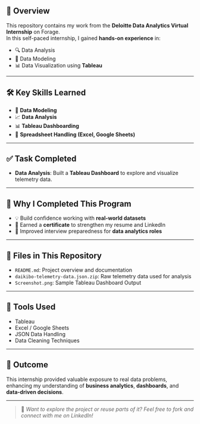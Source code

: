 ## 📌 Overview
This repository contains my work from the **Deloitte Data Analytics Virtual Internship** on Forage.  
In this self-paced internship, I gained **hands-on experience** in:

- 🔍 Data Analysis  
- 🧱 Data Modeling  
- 📊 Data Visualization using **Tableau**

---

## 🛠️ Key Skills Learned

- 🧮 **Data Modeling**  
- 📈 **Data Analysis**  
- 📊 **Tableau Dashboarding**  
- 🧾 **Spreadsheet Handling (Excel, Google Sheets)**

---

## ✅ Task Completed

- **Data Analysis**: Built a **Tableau Dashboard** to explore and visualize telemetry data.

---

## 🎯 Why I Completed This Program

- 💡 Build confidence working with **real-world datasets**
- 📄 Earned a **certificate** to strengthen my resume and LinkedIn
- 💼 Improved interview preparedness for **data analytics roles**

---

## 📎 Files in This Repository

- `README.md`: Project overview and documentation  
- `daikibo-telemetry-data.json.zip`: Raw telemetry data used for analysis  
- `Screenshot.png`: Sample Tableau Dashboard Output

---

## 🧠 Tools Used

- Tableau  
- Excel / Google Sheets  
- JSON Data Handling  
- Data Cleaning Techniques  

---

## 🏁 Outcome

This internship provided valuable exposure to real data problems, enhancing my understanding of **business analytics**, **dashboards**, and **data-driven decisions**.

---

> 📢 *Want to explore the project or reuse parts of it? Feel free to fork and connect with me on LinkedIn!*
